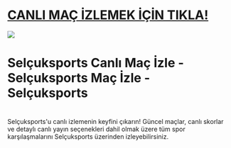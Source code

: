# <a href="[http://justintvlink.altervista.org/)" rel="nofollow">CANLI MAÇ İZLEMEK İÇİN TIKLA!</a>


<a href="[http://justintvlink.altervista.org/)" rel="nofollow"><img src="https://camo.githubusercontent.com/e143c1f878223bd2c2a5bde9c08f63cf86e3874617a39700eaa05478502456da/68747470733a2f2f692e6962622e636f2f717370703853542f3031313437383031303337352e77656270" data-canonical-src="https://i.ibb.co/qspp8ST/011478010375.webp" style="max-width: 100%;"></a>

# <h1>Selçuksports Canlı Maç İzle - Selçuksports Maç İzle - Selçuksports<h1/>

Selçuksports'u canlı izlemenin keyfini çıkarın! Güncel maçlar, canlı skorlar ve detaylı canlı yayın seçenekleri dahil olmak üzere tüm spor karşılaşmalarını Selçuksports üzerinden izleyebilirsiniz.
